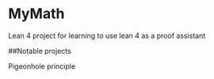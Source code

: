 # MyMath

Lean 4 project for learning to use lean 4 as a proof assistant

##Notable projects

Pigeonhole principle